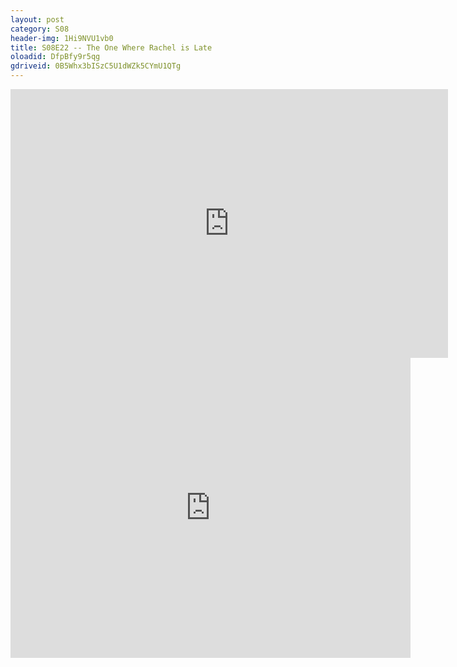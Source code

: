 ```yaml
---
layout: post 
category: S08 
header-img: 1Hi9NVU1vb0 
title: S08E22 -- The One Where Rachel is Late 
oloadid: DfpBfy9r5qg 
gdriveid: 0B5Whx3bISzC5U1dWZk5CYmU1QTg 
--- 
```

<!--more--> 
<iframe src='https://openload.co/embed/DfpBfy9r5qg/' width='700' height='430' frameborder='0' scrolling='no' allowfullscreen='allowfullscreen'></iframe> 
<iframe src='https://drive.google.com/file/d/0B5Whx3bISzC5U1dWZk5CYmU1QTg/preview' width='640' height='480' frameborder='0' scrolling='no' allowfullscreen='allowfullscreen'></iframe> 